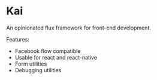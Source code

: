 # Kai

An opinionated flux framework for front-end development.

Features:
- Facebook flow compatible
- Usable for react and react-native
- Form utilities 
- Debugging utilities
